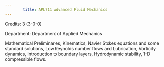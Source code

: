 ```yaml
---
        title: APL711 Advanced Fluid Mechanics
---
```

Credits: 3 (3-0-0)

Department: Department of Applied Mechanics

Mathematical Preliminaries, Kinematics, Navier Stokes equations and some standard solutions, Low Reynolds number flows and Lubrication, Vorticity dynamics, Introduction to boundary layers, Hydrodynamic stability, 1-D compressible flows.